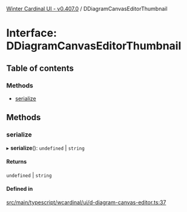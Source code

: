 [Winter Cardinal UI - v0.407.0](../index.md) / DDiagramCanvasEditorThumbnail

# Interface: DDiagramCanvasEditorThumbnail

## Table of contents

### Methods

- [serialize](DDiagramCanvasEditorThumbnail.md#serialize)

## Methods

### serialize

▸ **serialize**(): `undefined` \| `string`

#### Returns

`undefined` \| `string`

#### Defined in

[src/main/typescript/wcardinal/ui/d-diagram-canvas-editor.ts:37](https://github.com/winter-cardinal/winter-cardinal-ui/blob/v0.407.0/src/main/typescript/wcardinal/ui/d-diagram-canvas-editor.ts#L37)
